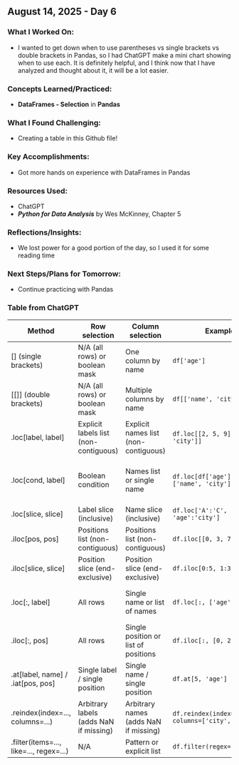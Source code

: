 ## August 14, 2025 - Day 6

### What I Worked On:  
- I wanted to get down when to use parentheses vs single brackets vs double brackets in Pandas, so I had ChatGPT make a mini chart showing when to use each. It is definitely helpful, and I think now that I have analyzed and thought about it, it will be a lot easier. 

### Concepts Learned/Practiced:  
- **DataFrames - Selection** in **Pandas**
       
### What I Found Challenging:  
- Creating a table in this Github file! 

### Key Accomplishments:  
- Got more hands on experience with DataFrames in Pandas
    
### Resources Used:  
- ChatGPT
- **_Python for Data Analysis_** by Wes McKinney, Chapter 5 

### Reflections/Insights:
- We lost power for a good portion of the day, so I used it for some reading time  
  
### Next Steps/Plans for Tomorrow: 
- Continue practicing with Pandas


### Table from ChatGPT 

| Method                  | Row selection                                | Column selection                         | Example                                         | Returns                                      |
|-------------------------|-----------------------------------------------|--------------------------------------------|-------------------------------------------------|----------------------------------------------|
| [] (single brackets)    | N/A (all rows) or boolean mask                | One column by name                         | `df['age']`                                     | Series (use `[['age']]` for DataFrame)       |
| [[]] (double brackets)  | N/A (all rows) or boolean mask                | Multiple columns by name                   | `df[['name', 'city']]`                          | DataFrame                                    |
| .loc[label, label]      | Explicit labels list (non-contiguous)         | Explicit names list (non-contiguous)       | `df.loc[[2, 5, 9], ['name', 'city']]`           | DataFrame                                    |
| .loc[cond, label]       | Boolean condition                             | Names list or single name                  | `df.loc[df['age'] > 30, ['name', 'city']]`      | DataFrame (Series if single column name)     |
| .loc[slice, slice]      | Label slice (inclusive)                       | Name slice (inclusive)                     | `df.loc['A':'C', 'age':'city']`                 | DataFrame                                    |
| .iloc[pos, pos]         | Positions list (non-contiguous)               | Positions list (non-contiguous)            | `df.iloc[[0, 3, 7], [1, 4]]`                    | DataFrame                                    |
| .iloc[slice, slice]     | Position slice (end-exclusive)                | Position slice (end-exclusive)             | `df.iloc[0:5, 1:3]`                             | DataFrame                                    |
| .loc[:, label]          | All rows                                      | Single name or list of names               | `df.loc[:, ['age', 'city']]`                    | DataFrame (Series if single name)            |
| .iloc[:, pos]           | All rows                                      | Single position or list of positions       | `df.iloc[:, [0, 2]]`                            | DataFrame (Series if single position)        |
| .at[label, name] / .iat[pos, pos] | Single label / single position       | Single name / single position              | `df.at[5, 'age']`  |   `df.iat[0, 1]`            | Scalar (fast lookups)                        |
| .reindex(index=..., columns=...)  | Arbitrary labels (adds NaN if missing)| Arbitrary names (adds NaN if missing)      | `df.reindex(index=[9,2,5], columns=['city','age'])` | DataFrame (keeps order you pass)         |
| .filter(items=..., like=..., regex=...) | N/A                            | Pattern or explicit list                    | `df.filter(regex='^score_')`                    | DataFrame                                    |
